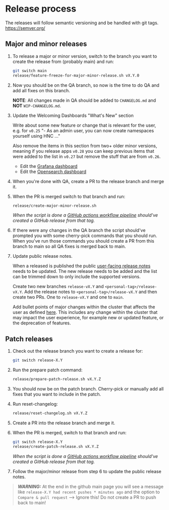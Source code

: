 # Release process

The releases will follow semantic versioning and be handled with git tags.
https://semver.org/

## Major and minor releases

1. To release a major or minor version, switch to the branch you want to create the release from (probably main) and run:

    ```bash
    git switch main
    release/feature-freeze-for-major-minor-release.sh vX.Y.0
    ```

1. Now you should be on the QA branch, so now is the time to do QA and add all fixes on this branch.

    **NOTE**: All changes made in QA should be added to `CHANGELOG.md` and **NOT** `WIP-CHANGELOG.md`.

1. Update the Welcoming Dashboards "What's New" section

    Write about some new feature or change that is relevant for the user, e.g. for `v0.25` "- As an admin user, you can now create namespaces yourself using HNC ..."

    Also remove the items in this section from two+ older minor versions, meaning if you release apps `v0.28` you can keep previous items that were added to the list in `v0.27` but remove the stuff that are from `v0.26`.

    - Edit the [Grafana dashboard](../helmfile/charts/grafana-ops/files/welcome.md)
    - Edit the [Opensearch dashboard](../helmfile/charts/opensearch/configurer/files/dashboards-resources/welcome.md)

1. When you're done with QA, create a PR to the release branch and merge it.

1. When the PR is merged switch to that branch and run:

    ```bash
    release/create-major-minor-release.sh
    ```

    *When the script is done a [GitHub actions workflow pipeline](/.github/workflows/release.yml) should've created a GitHub release from that tag.*

1. If there were any changes in the QA branch the script should've prompted you with some cherry-pick commands that you should run.
    When you've run those commands you should create a PR from this branch to main so all QA fixes is merged back to main.

1. Update public release notes.

    When a released is published the public [user-facing release notes](https://github.com/elastisys/compliantkubernetes/blob/main/docs/release-notes/ck8s.md) needs to be updated. The new release needs to be added and the list can be trimmed down to only include the supported versions.

    Create two new branches `release-vX.Y` and `<personal-tag>/release-vX.Y`. Add the release notes to `<personal-tag>/release-vX.Y` and then create two PRs. One to `release-vX.Y` and one to `main`.

    Add bullet points of major changes within the cluster that affects the user as defined [here](https://compliantkubernetes.io/user-guide/). This includes any change within the cluster that may impact the user experience, for example new or updated feature, or the deprecation of features.

## Patch releases

1. Check out the release branch you want to create a release for:

    ```bash
    git switch release-X.Y
    ```

1. Run the prepare patch command:

    ```bash
    release/prepare-patch-release.sh vX.Y.Z
    ```

1. You should now be on the patch branch.
    Cherry-pick or manually add all fixes that you want to include in the patch.

1. Run reset-changelog:

    ```bash
    release/reset-changelog.sh vX.Y.Z
    ```

1. Create a PR into the release branch and merge it.

1. When the PR is merged, switch to that branch and run:

    ```bash
    git switch release-X.Y
    release/create-patch-release.sh vX.Y.Z
    ```

    *When the script is done a [GitHub actions workflow pipeline](/.github/workflows/release.yml) should've created a GitHub release from that tag.*

1. Follow the major/minor release from step 6 to update the public release notes.

> **_WARNING:_** At the end in the github main page you will see a message like `release-X.Y had recent pushes * minutes ago` and the option to `Compare & pull request` --> Ignore this! Do not create a PR to push back to main!
